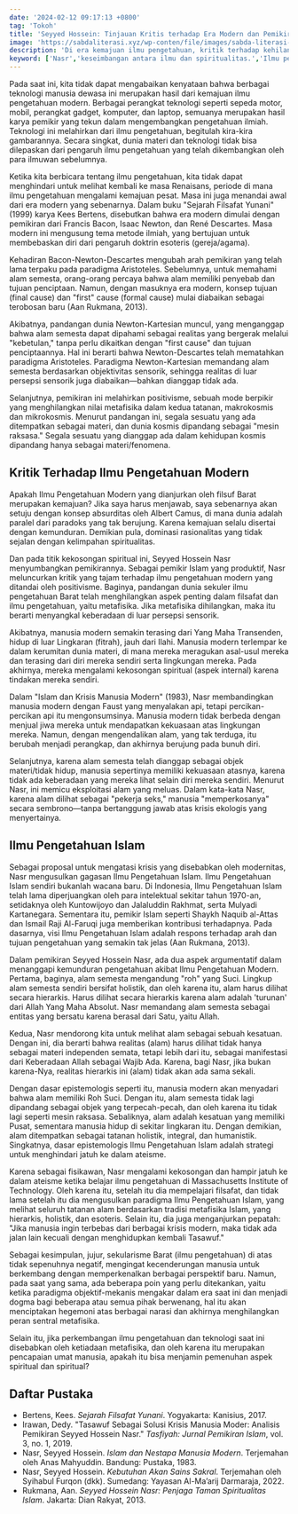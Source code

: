 ```yaml
---
date: '2024-02-12 09:17:13 +0800'
tag: 'Tokoh'
title: 'Seyyed Hossein: Tinjauan Kritis terhadap Era Modern dan Pemikiran Islam'
image: 'https://sabdaliterasi.xyz/wp-conten/file/images/sabda-literasi-seyyed-hossein-tinjauan-kritis-terhadap-era-modern-dan-pemikiran-islam.jpg'
description: 'Di era kemajuan ilmu pengetahuan, kritik terhadap kehilangan spiritualitas muncul. Solusi holistik Nasr menawarkan keseimbangan antara ilmu dan spiritualitas.'
keyword: ['Nasr','keseimbangan antara ilmu dan spiritualitas.','Ilmu pengetahuan','kritik','spiritualitas','solusi holistik','keseimbanga']
---
```

<p>Pada saat ini, kita tidak dapat mengabaikan kenyataan bahwa berbagai teknologi manusia dewasa ini merupakan hasil dari kemajuan ilmu pengetahuan modern. Berbagai perangkat teknologi seperti sepeda motor, mobil, perangkat gadget, komputer, dan laptop, semuanya merupakan hasil karya pemikir yang tekun dalam mengembangkan pengetahuan ilmiah. Teknologi ini melahirkan dari ilmu pengetahuan, begitulah kira-kira gambarannya. Secara singkat, dunia materi dan teknologi tidak bisa dilepaskan dari pengaruh ilmu pengetahuan yang telah dikembangkan oleh para ilmuwan sebelumnya.</p><p>Ketika kita berbicara tentang ilmu pengetahuan, kita tidak dapat menghindari untuk melihat kembali ke masa Renaisans, periode di mana ilmu pengetahuan mengalami kemajuan pesat. Masa ini juga menandai awal dari era modern yang sebenarnya. Dalam buku "Sejarah Filsafat Yunani" (1999) karya Kees Bertens, disebutkan bahwa era modern dimulai dengan pemikiran dari Francis Bacon, Isaac Newton, dan René Descartes. Masa modern ini mengusung tema metode ilmiah, yang bertujuan untuk membebaskan diri dari pengaruh doktrin esoteris (gereja/agama).</p><p>Kehadiran Bacon-Newton-Descartes mengubah arah pemikiran yang telah lama terpaku pada paradigma Aristoteles. Sebelumnya, untuk memahami alam semesta, orang-orang percaya bahwa alam memiliki penyebab dan tujuan penciptaan. Namun, dengan masuknya era modern, konsep tujuan (final cause) dan "first" cause (formal cause) mulai diabaikan sebagai terobosan baru (Aan Rukmana, 2013).</p><p>Akibatnya, pandangan dunia Newton-Kartesian muncul, yang menganggap bahwa alam semesta dapat dipahami sebagai realitas yang bergerak melalui "kebetulan," tanpa perlu dikaitkan dengan "first cause" dan tujuan penciptaannya. Hal ini berarti bahwa Newton-Descartes telah mematahkan paradigma Aristoteles. Paradigma Newton-Kartesian memandang alam semesta berdasarkan objektivitas sensorik, sehingga realitas di luar persepsi sensorik juga diabaikan—bahkan dianggap tidak ada.</p><p>Selanjutnya, pemikiran ini melahirkan positivisme, sebuah mode berpikir yang menghilangkan nilai metafisika dalam kedua tatanan, makrokosmis dan mikrokosmis. Menurut pandangan ini, segala sesuatu yang ada ditempatkan sebagai materi, dan dunia kosmis dipandang sebagai "mesin raksasa." Segala sesuatu yang dianggap ada dalam kehidupan kosmis dipandang hanya sebagai materi/fenomena.</p><h2>Kritik Terhadap Ilmu Pengetahuan Modern </h2><p>Apakah Ilmu Pengetahuan Modern yang dianjurkan oleh filsuf Barat merupakan kemajuan? Jika saya harus menjawab, saya sebenarnya akan setuju dengan konsep absurditas oleh Albert Camus, di mana dunia adalah paralel dari paradoks yang tak berujung. Karena kemajuan selalu disertai dengan kemunduran. Demikian pula, dominasi rasionalitas yang tidak sejalan dengan kelimpahan spiritualitas.</p><p>Dan pada titik kekosongan spiritual ini, Seyyed Hossein Nasr menyumbangkan pemikirannya. Sebagai pemikir Islam yang produktif, Nasr meluncurkan kritik yang tajam terhadap ilmu pengetahuan modern yang ditandai oleh positivisme. Baginya, pandangan dunia sekuler ilmu pengetahuan Barat telah menghilangkan aspek penting dalam filsafat dan ilmu pengetahuan, yaitu metafisika. Jika metafisika dihilangkan, maka itu berarti menyangkal keberadaan di luar persepsi sensorik.</p><p>Akibatnya, manusia modern semakin terasing dari Yang Maha Transenden, hidup di luar Lingkaran (fitrah), jauh dari Ilahi. Manusia modern terlempar ke dalam kerumitan dunia materi, di mana mereka meragukan asal-usul mereka dan terasing dari diri mereka sendiri serta lingkungan mereka. Pada akhirnya, mereka mengalami kekosongan spiritual (aspek internal) karena tindakan mereka sendiri.</p><p>Dalam "Islam dan Krisis Manusia Modern" (1983), Nasr membandingkan manusia modern dengan Faust yang menyalakan api, tetapi percikan-percikan api itu mengonsumsinya. Manusia modern tidak berbeda dengan menjual jiwa mereka untuk mendapatkan kekuasaan atas lingkungan mereka. Namun, dengan mengendalikan alam, yang tak terduga, itu berubah menjadi perangkap, dan akhirnya berujung pada bunuh diri.</p><p>Selanjutnya, karena alam semesta telah dianggap sebagai objek materi/tidak hidup, manusia sepertinya memiliki kekuasaan atasnya, karena tidak ada keberadaan yang mereka lihat selain diri mereka sendiri. Menurut Nasr, ini memicu eksploitasi alam yang meluas. Dalam kata-kata Nasr, karena alam dilihat sebagai "pekerja seks," manusia "memperkosanya" secara sembrono—tanpa bertanggung jawab atas krisis ekologis yang menyertainya.</p><h2>Ilmu Pengetahuan Islam </h2><p>Sebagai proposal untuk mengatasi krisis yang disebabkan oleh modernitas, Nasr mengusulkan gagasan Ilmu Pengetahuan Islam. Ilmu Pengetahuan Islam sendiri bukanlah wacana baru. Di Indonesia, Ilmu Pengetahuan Islam telah lama diperjuangkan oleh para intelektual sekitar tahun 1970-an, setidaknya oleh Kuntowijoyo dan Jalaluddin Rakhmat, serta Mulyadi Kartanegara. Sementara itu, pemikir Islam seperti Shaykh Naquib al-Attas dan Ismail Raji Al-Faruqi juga memberikan kontribusi terhadapnya. Pada dasarnya, visi Ilmu Pengetahuan Islam adalah respons terhadap arah dan tujuan pengetahuan yang semakin tak jelas (Aan Rukmana, 2013).</p><p>Dalam pemikiran Seyyed Hossein Nasr, ada dua aspek argumentatif dalam menanggapi kemunduran pengetahuan akibat Ilmu Pengetahuan Modern. Pertama, baginya, alam semesta mengandung "roh" yang Suci. Lingkup alam semesta sendiri bersifat holistik, dan oleh karena itu, alam harus dilihat secara hierarkis. Harus dilihat secara hierarkis karena alam adalah 'turunan' dari Allah Yang Maha Absolut. Nasr memandang alam semesta sebagai entitas yang bersatu karena berasal dari Satu, yaitu Allah.</p><p>Kedua, Nasr mendorong kita untuk melihat alam sebagai sebuah kesatuan. Dengan ini, dia berarti bahwa realitas (alam) harus dilihat tidak hanya sebagai materi independen semata, tetapi lebih dari itu, sebagai manifestasi dari Keberadaan Allah sebagai Wajib Ada. Karena, bagi Nasr, jika bukan karena-Nya, realitas hierarkis ini (alam) tidak akan ada sama sekali.</p><p>Dengan dasar epistemologis seperti itu, manusia modern akan menyadari bahwa alam memiliki Roh Suci. Dengan itu, alam semesta tidak lagi dipandang sebagai objek yang terpecah-pecah, dan oleh karena itu tidak lagi seperti mesin raksasa. Sebaliknya, alam adalah kesatuan yang memiliki Pusat, sementara manusia hidup di sekitar lingkaran itu. Dengan demikian, alam ditempatkan sebagai tatanan holistik, integral, dan humanistik. Singkatnya, dasar epistemologis Ilmu Pengetahuan Islam adalah strategi untuk menghindari jatuh ke dalam ateisme.</p><p>Karena sebagai fisikawan, Nasr mengalami kekosongan dan hampir jatuh ke dalam ateisme ketika belajar ilmu pengetahuan di Massachusetts Institute of Technology. Oleh karena itu, setelah itu dia mempelajari filsafat, dan tidak lama setelah itu dia mengusulkan paradigma Ilmu Pengetahuan Islam, yang melihat seluruh tatanan alam berdasarkan tradisi metafisika Islam, yang hierarkis, holistik, dan esoteris. Selain itu, dia juga menganjurkan pepatah: "Jika manusia ingin terbebas dari berbagai krisis modern, maka tidak ada jalan lain kecuali dengan menghidupkan kembali Tasawuf."</p><p>Sebagai kesimpulan, jujur, sekularisme Barat (ilmu pengetahuan) di atas tidak sepenuhnya negatif, mengingat kecenderungan manusia untuk berkembang dengan memperkenalkan berbagai perspektif baru. Namun, pada saat yang sama, ada beberapa poin yang perlu ditekankan, yaitu ketika paradigma objektif-mekanis mengakar dalam era saat ini dan menjadi dogma bagi beberapa atau semua pihak berwenang, hal itu akan menciptakan hegemoni atas berbagai narasi dan akhirnya menghilangkan peran sentral metafisika.</p><p>Selain itu, jika perkembangan ilmu pengetahuan dan teknologi saat ini disebabkan oleh ketiadaan metafisika, dan oleh karena itu merupakan pencapaian umat manusia, apakah itu bisa menjamin pemenuhan aspek spiritual dan spiritual?</p><h2>Daftar Pustaka</h2><ul><li>Bertens, Kees. <em>Sejarah Filsafat Yunani</em>. Yogyakarta: Kanisius, 2017.</li><li>Irawan, Dedy. "Tasawuf Sebagai Solusi Krisis Manusia Moder: Analisis Pemikiran Seyyed Hossein Nasr." <em>Tasfiyah: Jurnal Pemikiran Islam</em>, vol. 3, no. 1, 2019.</li><li>Nasr, Seyyed Hossein. <em>Islam dan Nestapa Manusia Modern</em>. Terjemahan oleh Anas Mahyuddin. Bandung: Pustaka, 1983.</li><li>Nasr, Seyyed Hossein. <em>Kebutuhan Akan Sains Sakral</em>. Terjemahan oleh Syihabul Furqon (dkk). Sumedang: Yayasan Al-Ma’arij Darmaraja, 2022.</li><li>Rukmana, Aan. <em>Seyyed Hossein Nasr: Penjaga Taman Spiritualitas Islam</em>. Jakarta: Dian Rakyat, 2013.</li></ul>
